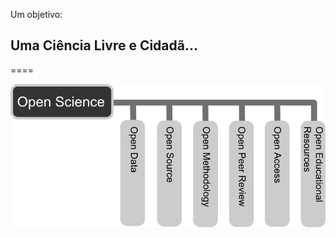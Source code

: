 <!-- .slide: data-background="img/containers.jpg" -->

Um objetivo:

## Uma Ciência Livre e Cidadã...

====

![avatar][avatar] <!-- .element: class="pull-center" -->

[avatar]: ../shared/img/opensciencesss.png
